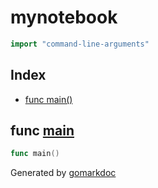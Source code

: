 <!-- Code generated by gomarkdoc. DO NOT EDIT -->

# mynotebook

```go
import "command-line-arguments"
```

## Index

- [func main\(\)](<#main>)


<a name="main"></a>
## func [main](<https://github.com/misterunix/mynotebook/blob/main/cmd/app/mynotebook/main.go#L15>)

```go
func main()
```



Generated by [gomarkdoc](<https://github.com/princjef/gomarkdoc>)
